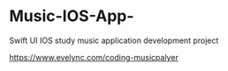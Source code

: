 # Music-IOS-App-
Swift UI IOS study music application development project


https://www.evelync.com/coding-musicpalyer

